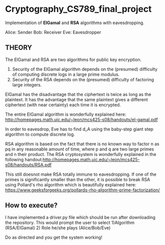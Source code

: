 # Cryptography_CS789_final_project
Implementation of **ElGamal** and **RSA** algorithms with eavesdropping.

Alice: Sender
Bob: Receiver
Eve: Eavesdropper


## THEORY

The ElGamal and  RSA are two algorithms for public key encryption.

1) Security of the ElGamal algorithm depends on the (presumed) difficulty of computing discrete logs in a
large prime modulus.
2) Security of the RSA depends on the (presumed) difficulty of factoring large integers.


ElGamal has the disadvantage that the ciphertext is twice as
long as the plaintext. It has the advantage that the same plaintext gives a different
ciphertext (with near certainty) each time it is encrypted.   

The entire ElGamal algorithm  is wonderfully explained here:
http://homepages.math.uic.edu/~leon/mcs425-s08/handouts/el-gamal.pdf

In order to eavesdrop, Eve has to find d_A using the baby-step giant step algorithm to compute discrete log.

RSA algorithm is based on the fact that there is no known way to factor n as pq in
any reasonable amount of time, where p and q are two large primes and n their product. The RSA cryptosystem is wonderfully explained in the following handout:http://homepages.math.uic.edu/~leon/mcs425-s08/handouts/RSA.pdf

This still doesnot make RSA totally immune to eavesdropping. If one of the primes is significantly smaller than the other, it is possible to break RSA using Pollard's rho algorithm which is beautifully explained here: https://www.geeksforgeeks.org/pollards-rho-algorithm-prime-factorization/

##  How to execute?

I have implemented a driver.py file which should be run after downloading the repository.
This would prompt the user to select 1)Algorithm (RSA/ElGamal) 2) Role he/she plays (Alice/Bob/Eve)

Do as directed and you get the system working!


